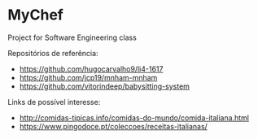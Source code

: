 # MyChef
Project for Software Engineering class

Repositórios de referência:
- https://github.com/hugocarvalho9/li4-1617
- https://github.com/jcp19/mnham-mnham
- https://github.com/vitorindeep/babysitting-system

Links de possível interesse:
- http://comidas-tipicas.info/comidas-do-mundo/comida-italiana.html
- https://www.pingodoce.pt/coleccoes/receitas-italianas/
